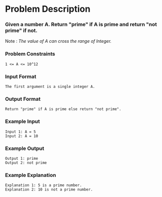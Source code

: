 # Problem Description

### Given a number A. Return "prime" if A is prime and return "not prime" if not.

Note : _The value of A can cross the range of Integer._

### Problem Constraints

```
1 <= A <= 10^12
```

### Input Format

```
The first argument is a single integer A.
```

### Output Format

```
Return "prime" if A is prime else return "not prime".
```

### Example Input

```
Input 1: A = 5
Input 2: A = 10
```

### Example Output

```
Output 1: prime
Output 2: not prime
```

### Example Explanation

```
Explanation 1: 5 is a prime number.
Explanation 2: 10 is not a prime number.
```
